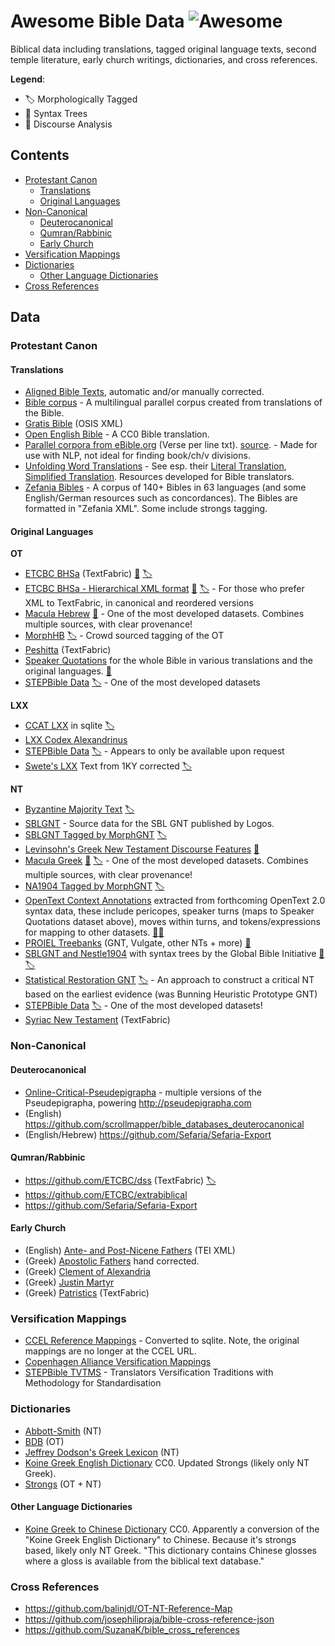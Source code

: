 # Awesome Bible Data ![Awesome](https://awesome.re/badge-flat2.svg)

Biblical data including translations, tagged original language texts, second temple literature, early church writings, dictionaries, and cross references.

**Legend**:

 - 🏷️  Morphologically Tagged
 - 🌲 Syntax Trees
 - 💬 Discourse Analysis

## Contents

- [Protestant Canon](#protestant-canon)
  - [Translations](#translations)
  - [Original Languages](#original-languages)
- [Non-Canonical](#non-canonical)
  - [Deuterocanonical](#deuterocanonical)
  - [Qumran/Rabbinic](#qumranrabbinic)
  - [Early Church](#early-church)
- [Versification Mappings](#versification-mappings)
- [Dictionaries](#dictionaries)
  - [Other Language Dictionaries](#other-languages-dictionaries)
- [Cross References](#cross-references)

## Data

### Protestant Canon

#### Translations

  - [Aligned Bible Texts](https://github.com/Clear-Bible/Alignments), automatic and/or manually corrected.
  - [Bible corpus](https://github.com/christos-c/bible-corpus) - A multilingual parallel corpus created from translations of the Bible.
  - [Gratis Bible](https://github.com/gratis-bible/bible) (OSIS XML)
  - [Open English Bible](https://github.com/openenglishbible/Open-English-Bible) - A CC0 Bible translation.
  - [Parallel corpora from eBible.org](https://github.com/BibleNLP/ebible-corpus) (Verse per line txt). [source](https://eBible.org). - Made for use with NLP, not ideal for finding book/ch/v divisions.
  - [Unfolding Word Translations](https://git.door43.org/unfoldingWord/) - See esp. their [Literal Translation](https://git.door43.org/unfoldingWord/en_ult/), [Simplified Translation](https://git.door43.org/unfoldingWord/en_ust/). Resources developed for Bible translators.
  - [Zefania Bibles](https://sourceforge.net/projects/zefania-sharp/) - A corpus of 140+ Bibles in 63 languages (and some English/German resources such as concordances). The Bibles are formatted in "Zefania XML". Some include strongs tagging.

#### Original Languages

  **OT**
  - [ETCBC BHSa](https://github.com/ETCBC/bhsa) (TextFabric) [🌲](## "Syntax Trees") [🏷️](## "Morphologically Tagged")
  - [ETCBC BHSa - Hierarchical XML format](https://github.com/ryderwishart/hebrew-syntax-trees) [🌲](## "Syntax Trees") [🏷️](## "Morphologically Tagged") - For those who prefer XML to TextFabric, in canonical and reordered versions
  - [Macula Hebrew](https://github.com/Clear-Bible/macula-hebrew/) [🌲](## "Syntax Trees") - One of the most developed datasets. Combines multiple sources, with clear provenance!
  - [MorphHB](https://github.com/openscriptures/morphhb/) [🏷️](## "Morphologically Tagged") - Crowd sourced tagging of the OT
  - [Peshitta](https://github.com/ETCBC/peshitta) (TextFabric)
  - [Speaker Quotations](https://github.com/Clear-Bible/speaker-quotations) for the whole Bible in various translations and the original languages. [💬](## "Discourse Analysis")
  - [STEPBible Data](https://github.com/STEPBible/STEPBible-Data) [🏷️](## "Morphologically Tagged") - One of the most developed datasets

  **LXX**
  - [CCAT LXX](https://github.com/orenfromberg/lxxproject) in sqlite [🏷️](## "Morphologically Tagged")
  - [LXX Codex Alexandrinus](https://github.com/sleeptillseven/LXX.Alex)
  - [STEPBible Data](https://github.com/STEPBible/STEPBible-Data) [🏷️](## "Morphologically Tagged") - Appears to only be available upon request
  - [Swete's LXX](https://github.com/sleeptillseven/LXX-Swete/) Text from 1KY corrected [🏷️](## "Morphologically Tagged")

  **NT**
  - [Byzantine Majority Text](https://github.com/byztxt/byzantine-majority-text) [🏷️](## "Morphologically Tagged")
  - [SBLGNT](https://github.com/LogosBible/SBLGNT) - Source data for the SBL GNT published by Logos.
  - [SBLGNT Tagged by MorphGNT](https://github.com/morphgnt/sblgnt) [🏷️](## "Morphologically Tagged")
  - [Levinsohn's Greek New Testament Discourse Features](https://github.com/biblicalhumanities/levinsohn) [💬](## "Discourse Analysis")
  - [Macula Greek](https://github.com/Clear-Bible/macula-greek) [🌲](## "Syntax Trees") [🏷️](## "Morphologically Tagged") - One of the most developed datasets. Combines multiple sources, with clear provenance!
  - [NA1904 Tagged by MorphGNT](https://github.com/biblicalhumanities/Nestle1904/) [🏷️](## "Morphologically Tagged")
  - [OpenText Context Annotations](https://github.com/OpenText-org/context-annotation) extracted from forthcoming OpenText 2.0 syntax data, these include pericopes, speaker turns (maps to Speaker Quotations dataset above), moves within turns, and tokens/expressions for mapping to other datasets. [💬](## "Discourse Analysis")[🌲](## "Syntax Trees")
  - [PROIEL Treebanks](https://github.com/proiel/proiel-treebank) (GNT, Vulgate, other NTs + more) [🌲](## "Syntax Trees")
  - [SBLGNT and Nestle1904](https://github.com/biblicalhumanities/greek-new-testament) with syntax trees by the Global Bible Initiative [🌲](## "Syntax Trees") [🏷️](## "Morphologically Tagged")
  - [Statistical Restoration GNT](https://github.com/Center-for-New-Testament-Restoration/SR)  [🏷️](## "Morphologically Tagged") - An approach to construct a critical NT based on the earliest evidence (was Bunning Heuristic Prototype GNT)
  - [STEPBible Data](https://github.com/STEPBible/STEPBible-Data) [🏷️](## "Morphologically Tagged") - One of the most developed datasets!
  - [Syriac New Testament](https://github.com/etcbc/syrnt) (TextFabric)

### Non-Canonical
#### Deuterocanonical
  - [Online-Critical-Pseudepigrapha](https://github.com/OnlineCriticalPseudepigrapha/Online-Critical-Pseudepigrapha) - multiple versions of the Pseudepigrapha, powering <http://pseudepigrapha.com>
  - (English) https://github.com/scrollmapper/bible_databases_deuterocanonical
  - (English/Hebrew) https://github.com/Sefaria/Sefaria-Export

#### Qumran/Rabbinic
  - https://github.com/ETCBC/dss (TextFabric) [🏷️](## "Morphologically Tagged")
  - https://github.com/ETCBC/extrabiblical
  - https://github.com/Sefaria/Sefaria-Export

#### Early Church
  - (English) [Ante- and Post-Nicene Fathers](https://github.com/gregorycrane/nicenefathers) (TEI XML)
  - (Greek) [Apostolic Fathers](https://github.com/jtauber/apostolic-fathers) hand corrected.
  - (Greek) [Clement of Alexandria](https://github.com/Mallioch/clement-of-alexandria-texts)
  - (Greek) [Justin Martyr](https://github.com/Mallioch/justin-martyr-texts)
  - (Greek) [Patristics](https://github.com/pthu/patristics) (TextFabric)

### Versification Mappings
 - [CCEL Reference Mappings](https://github.com/adamb924/references-in-sqlite) - Converted to sqlite. Note, the original mappings are no longer at the CCEL URL.
 - [Copenhagen Alliance Versification Mappings](https://github.com/Copenhagen-Alliance/copenhagen-alliance.github.io/tree/master/specifications/versification)
 - [STEPBible TVTMS](https://github.com/STEPBible/STEPBible-Data) - Translators Versification Traditions with Methodology for Standardisation

### Dictionaries

- [Abbott-Smith](https://github.com/translatable-exegetical-tools/Abbott-Smith) (NT)
- [BDB](https://github.com/openscriptures/HebrewLexicon) (OT)
- [Jeffrey Dodson's Greek Lexicon](https://github.com/biblicalhumanities/Dodson-Greek-Lexicon) (NT)
- [Koine Greek English Dictionary](https://github.com/biblical-text/koine-greek-english-dictionary) CC0. Updated Strongs (likely only NT Greek).
- [Strongs](https://github.com/openscriptures/strongs) (OT + NT)

#### Other Language Dictionaries

- [Koine Greek to Chinese Dictionary](https://github.com/biblical-text/koine-greek-chinese-dictionary) CC0. Apparently a conversion of the "Koine Greek English Dictionary" to Chinese. Because it's strongs based, likely only NT Greek. "This dictionary contains Chinese glosses where a gloss is available from the biblical text database."

### Cross References

- https://github.com/balinjdl/OT-NT-Reference-Map
- https://github.com/josephilipraja/bible-cross-reference-json
- https://github.com/SuzanaK/bible_cross_references
